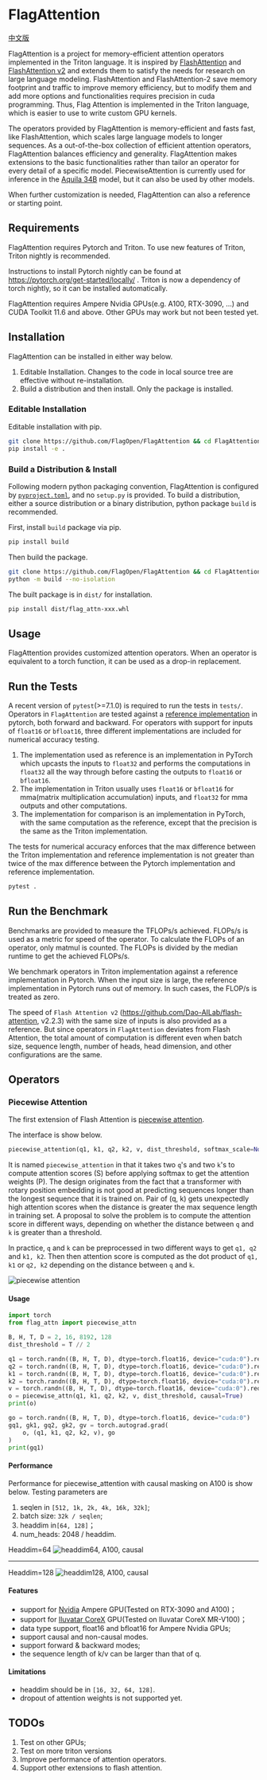 # FlagAttention

[中文版](./README_cn.md)

FlagAttention is a project for memory-efficient attention operators implemented in the Triton language. It is inspired by [FlashAttention](https://arxiv.org/abs/2205.14135) and [FlashAttention v2](https://tridao.me/publications/flash2/flash2.pdf) and extends them to satisfy the needs for research on large language modeling. FlashAttention and FlashAttention-2 save memory footprint and traffic to improve memory efficiency, but to modify them and add more options and functionalities requires precision in cuda programming. Thus, Flag Attention is implemented in the Triton language, which is easier to use to write custom GPU kernels.

The operators provided by FlagAttention is memory-efficient and fasts fast, like FlashAttention, which scales large language models to longer sequences. As a out-of-the-box collection of efficient  attention operators, FlagAttention balances efficiency and generality. FlagAttention makes extensions to the basic functionalities rather than tailor an operator for every detail of a specific model. PiecewiseAttention is currently used for inference in the [Aquila 34B](https://github.com/FlagAI-Open/Aquila2) model, but it can also be used by other models.

When further customization is needed, FlagAttention can also a reference or starting point.

## Requirements

FlagAttention requires Pytorch and Triton. To use new features of Triton, Triton nightly is recommended.

Instructions to install Pytorch nightly can be found at https://pytorch.org/get-started/locally/ . Triton is now a dependency of torch nightly, so it can be installed automatically.

FlagAttention requires Ampere Nvidia GPUs(e.g. A100, RTX-3090, ...) and CUDA Toolkit 11.6 and above. Other GPUs may work but not been tested yet.

## Installation

FlagAttention can be installed in either way below.

1. Editable Installation. Changes to the code in local source tree are effective without re-installation.
2. Build a distribution and then install. Only the package is installed.

### Editable Installation

Editable installation with pip.

```sh
git clone https://github.com/FlagOpen/FlagAttention && cd FlagAttention
pip install -e .
```

### Build a Distribution & Install

Following modern python packaging convention, FlagAttention is configured by [`pyproject.toml`](https://pip.pypa.io/en/stable/reference/build-system/pyproject-toml/), and no `setup.py` is provided. To build a distribution, either a source distribution or a binary distribution, python package `build` is recommended.

First, install `build` package via pip.

```sh
pip install build
```

Then build the package.

```sh
git clone https://github.com/FlagOpen/FlagAttention && cd FlagAttention
python -m build --no-isolation
```

The built package is in `dist/` for installation.

```sh
pip install dist/flag_attn-xxx.whl
```

## Usage

FlagAttention provides customized attention operators. When an operator is equivalent to a torch function, it can be used as a drop-in replacement.

## Run the Tests

A recent version of `pytest`(>=7.1.0) is required to run the tests in `tests/`. Operators in `FlagAttention` are tested against a [reference implementation](tests/flag_attn/ref_impl) in pytorch, both forward and backward. For operators with support for inputs of `float16` or `bfloat16`, three different implementations are included for numerical accuracy testing.

1. The implementation used as reference is an implementation in PyTorch which upcasts the inputs to `float32` and performs the computations in `float32` all the way through before casting the outputs to `float16` or `bfloat16`. 
2. The implementation in Triton usually uses `float16` or `bfloat16` for mma(matrix multiplication accumulation) inputs, and `float32` for mma outputs and other computations.
3. The implementation for comparison is an implementation in PyTorch, with the same computation as the reference, except that the precision is the same as the Triton implementation.

The tests for numerical accuracy enforces that the max difference between the Triton implementation and reference implementation is not greater than twice of the max difference between the Pytorch implementation and reference implementation.

```sh
pytest .
```

## Run the Benchmark

Benchmarks are provided to measure the TFLOPs/s achieved. FLOPs/s is used as a metric for speed of the operator. To calculate the FLOPs of an operator, only matmul is counted. The FLOPs is divided by the median runtime to get the achieved FLOPs/s.

We benchmark operators in Triton implementation against a reference implementation in Pytorch. When the input size is large, the reference implementation in Pytorch runs out of memory. In such cases, the FLOP/s is treated as zero.

The speed of `Flash Attention v2` (https://github.com/Dao-AILab/flash-attention, v2.2.3) with the same size of inputs is also provided as a reference. But since operators in `FlagAttention` deviates from Flash Attention, the total amount of computation is different even when batch size, sequence length, number of heads, head dimension, and other configurations are the same. 

## Operators

### Piecewise Attention

The first extension of Flash Attention is [piecewise attention](src/flag_attn/piecewise.py).

The interface is show below.

```python
piecewise_attention(q1, k1, q2, k2, v, dist_threshold, softmax_scale=None, causal=False)
```

It is named `piecewise_attention` in that it takes two `q`'s and two `k`'s to compute attention scores (S) before applying softmax to get the attention weights (P). The design originates from the fact that a transformer with rotary position embedding is not good at predicting sequences longer than the longest sequence that it is trained on. Pair of (q, k) gets unexpectedly high attention scores when the distance is greater the max sequence length in training set. A proposal to solve the problem is to compute the attention score in different ways, depending on whether the distance between `q` and `k` is greater than a threshold.

In practice, `q` and `k` can be preprocessed in two different ways to get `q1, q2` and `k1, k2`. Then then attention score is computed as the dot product of `q1, k1` or `q2, k2` depending on the distance between `q` and `k`.

![piecewise attention](assets/piecewise_attention.png)

#### Usage

```python
import torch
from flag_attn import piecewise_attn

B, H, T, D = 2, 16, 8192, 128
dist_threshold = T // 2

q1 = torch.randn((B, H, T, D), dtype=torch.float16, device="cuda:0").requires_grad_()
q2 = torch.randn((B, H, T, D), dtype=torch.float16, device="cuda:0").requires_grad_()
k1 = torch.randn((B, H, T, D), dtype=torch.float16, device="cuda:0").requires_grad_()
k2 = torch.randn((B, H, T, D), dtype=torch.float16, device="cuda:0").requires_grad_()
v = torch.randn((B, H, T, D), dtype=torch.float16, device="cuda:0").requires_grad_()
o = piecewise_attn(q1, k1, q2, k2, v, dist_threshold, causal=True)
print(o)

go = torch.randn((B, H, T, D), dtype=torch.float16, device="cuda:0")
gq1, gk1, gq2, gk2, gv = torch.autograd.grad(
    o, (q1, k1, q2, k2, v), go
)
print(gq1)
```

#### Performance

Performance for piecewise_attention with causal masking on A100 is show below. Testing parameters are

1. seqlen in `[512, 1k, 2k, 4k, 16k, 32k]`;
2. batch size: `32k / seqlen`;
3. headdim in`[64, 128]`；
4. num_heads: 2048 / headdim.

Headdim=64
![headdim64, A100, causal](./assets/headdim64-causal-A100.png)

---

Headdim=128
![headdim128, A100, causal](./assets/headdim128-causal-A100.png)

#### Features

- support for [Nvidia](https://www.nvidia.com/) Ampere GPU(Tested on RTX-3090 and A100)；
- support for [Iluvatar CoreX](https://www.iluvatar.com/) GPU(Tested on Iluvatar CoreX MR-V100)；
- data type support, float16 and bfloat16 for Ampere Nvidia GPUs;
- support causal and non-causal modes.
- support forward & backward modes;
- the sequence length of k/v can be larger than that of q.

#### Limitations

- headdim should be in `[16, 32, 64, 128]`.
- dropout of attention weights is not supported yet.

## TODOs

1. Test on other GPUs;
2. Test on more triton versions 
3. Improve performance of attention operators.
2. Support other extensions to flash attention.
